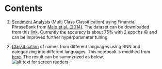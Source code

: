 # Contents

1. [Sentiment Analysis](https://github.com/HSaurabh0919/CTransformers/blob/main/Classification/FinancialSetimentAnalysis.ipynb) (Multi Class Classification) using Financial PhraseBank from [Malo et al. (2014)](https://www.researchgate.net/publication/251231107_Good_Debt_or_Bad_Debt_Detecting_Semantic_Orientations_in_Economic_Texts). The dataset can be downloaded from this [link](https://www.researchgate.net/profile/Pekka_Malo/publication/251231364_FinancialPhraseBank-v10/data/0c96051eee4fb1d56e000000/FinancialPhraseBank-v10.zip?origin=publication_list). Currently the accuracy is about 75% with 2 epochs 😲 and can be improved further hyperparameter tuning.

2. [Classification](https://github.com/HSaurabh0919/CTransformers/blob/main/Classification/CLS_RNN_01.ipynb) of names from different languages using RNN and categorizing into different languages. This notebook is modified from [here](https://pytorch.org/tutorials/intermediate/char_rnn_classification_tutorial.html).
The result can be summzrized as below,
![alt text for screen readers](https://github.com/HSaurabh0919/CTransformers/blob/main/Classification/Images/name_classification.png "Name Classification")


